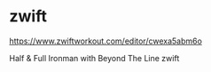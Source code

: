 # zwift

https://www.zwiftworkout.com/editor/cwexa5abm6o

Half & Full Ironman with Beyond The Line zwift
